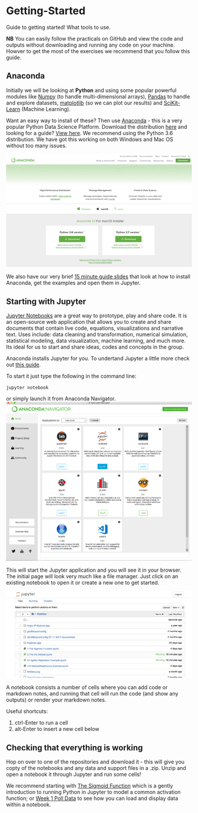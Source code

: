 # Getting-Started
Guide to getting started! What tools to use.

__NB__ You can easily follow the practicals on GitHub and view the code and outputs without downloading and running any code on your machine. Howver to get the most of the exercises we recommend that you follow this guide.


## Anaconda
Initially we will be looking at __Python__ and using some popular powerful modules like [Numpy](http://www.numpy.org) (to handle multi-dimensional arrays), [Pandas](http://pandas.pydata.org) to handle and explore datasets, [matplotlib](https://matplotlib.org) (so we can plot our results) and [SciKit-Learn](http://scikit-learn.org/stable/) (Machine Learning). 

Want an easy way to install of these? Then use [Anaconda](https://www.anaconda.com) - this is a very popular Python Data Science Platform. Download the distribution [here](https://www.anaconda.com/download) and looking for a guide? [View here](https://www.youtube.com/watch?v=YJC6ldI3hWk). We recommend using the Python 3.6 distribution. We have got this working on both Windows and Mac OS without too many issues. 

![Anaconda Download](https://github.com/AI-Wales/Getting-Started/blob/master/Anacondadownload.png)

We also have our very brief [15 minute guide slides](https://drive.google.com/file/d/1Pgo2wEKQlc-S5sB7KVqtHhAH-v22rj0R/view?usp=sharing) that look at how to install Anaconda, get the examples and open them in Jupyter.

## Starting with Jupyter
[Jupyter Notebooks](http://jupyter.org) are a great way to prototype, play and share code. It is an open-source web application that allows you to create and share documents that contain live code, equations, visualizations and narrative text. Uses include: data cleaning and transformation, numerical simulation, statistical modeling, data visualization, machine learning, and much more. Its ideal for us to start and share ideas, codes and concepts in the group. 

Anaconda installs Jupyter for you. To undertand Jupyter a little more check out [this guide](https://www.codecademy.com/articles/how-to-use-jupyter-notebooks).

To start it just type the following in the command line:

```
jupyter notebook
```

or simply launch it from Anaconda Navigator.
![Anaconda Navigator](https://github.com/AI-Wales/Getting-Started/blob/master/AnacondaNavigator.png)

This will start the Jupyter application and you will see it in your browser. The initial page will look very much like a file manager. Just click on an existing notebook to open it or create a new one to get started. 

![Jupyter Navigator](https://github.com/AI-Wales/Getting-Started/blob/master/jupyterlaunch.png)

A notebook consists a number of cells where you can add code or markdown notes, and running that cell will run the code (and show any outputs) or render your markdown notes. 

Useful shortcuts:
1. ctrl-Enter to run a cell
2. alt-Enter to insert a new cell below

## Checking that everything is working 
Hop on over to one of the repositories and download it - this will give you copty of the notebooks and any data and support files in a .zip.  Unzip and open a notebook it through Jupyter and run some cells!

We recommend starting with [The Sigmoid Function](https://github.com/AI-Wales/Session2-Intro_to_Classification/blob/master/1-The%20Sigmoid%20Function.ipynb) which is a gently introduction to running Python in Jupyter to model a common activation function; or [Week 1 Poll Data](https://github.com/AI-Wales/Session1-PollData) to see how you can load and display data within a notebook.  

